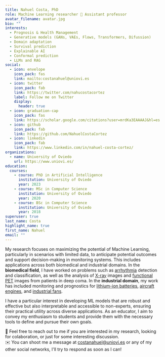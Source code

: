 ```yaml
---
title: Nahuel Costa, PhD
role: Machine Learning researcher 🤖 Assistant professor
avatar_filename: avatar.jpg
bio: ""
interests:
  - Prognosis & Health Management
  - Generative models (GANs, VAEs, Flows, Transformers, Difussion)
  - Domain adaptation
  - Survival prediction
  - Explainable AI
  - Conformal prediction
  - LLMs and RAG
social:
  - icon: envelope
    icon_pack: fas
    link: mailto:costanahuel@uniovi.es
  - icon: twitter
    icon_pack: fab
    link: https://twitter.com/nahucostacortez
    label: Follow me on Twitter
    display:
      header: true
  - icon: graduation-cap
    icon_pack: fas
    link: https://scholar.google.com/citations?user=mrdKa3EAAAAJ&hl=es
  - icon: github
    icon_pack: fab
    link: https://github.com/NahuelCostaCortez
  - icon: linkedin
    icon_pack: fab
    link: https://www.linkedin.com/in/nahuel-costa-cortez/
organizations:
  - name: University of Oviedo
    url: https://www.uniovi.es/
education:
  courses:
    - course: PhD in Artificial Intelligence
      institution: University of Oviedo
      year: 2023
    - course: MSc in Computer Science
      institution: University of Oviedo
      year: 2020
    - course: BSc in Computer Science
      institution: University of Oviedo
      year: 2018
superuser: true
last_name: Costa
highlight_name: true
first_name: Nahuel
email: ""
---
```

My research focuses on maximizing the potential of Machine Learning, particularly in scenarios with limited data, to anticipate potential outcomes and support decision-making in monitoring systems. This includes applications across both biomedical and industrial domains. In the **biomedical field**, I have worked on problems such as <ins>arrhythmia</ins> detection and classification, as well as the analysis of <ins>X-ray</ins> images and <ins>functional PET</ins> images from patients in deep coma. In the **industrial domain**, my work has included monitoring and prognostics for <ins>lithium-ion batteries</ins>, <ins>aircraft engines</ins>, and <ins>industrial fans</ins>. 

I have a particular interest in developing ML models that are robust and effective but also interpretable and accessible to non-experts, ensuring their practical utility across diverse applications. As an educator, I aim to convey my enthusiasm to students and provide them with the necessary tools to define and pursue their own goals.
 
💬  Feel free to reach out to me if you are interested in my research, looking for colaboration, or just for some interesting discussion.<br>
✉️  You can shoot me a message at costanahuel@uniovi.es or any of my other social networks, I'll try to respond as soon as I can!
